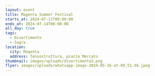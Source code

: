 ```yaml
---
layout: event
title: Magenta Summer Festival
starts_at: 2024-07-11T00:00:00
ends_at: 2024-07-14T00:00:00
all_day: true
tags:
  - Divertimento
  - Sagra
location:
  city: Magenta
  address: Tensostruttura, piazza Mercato
thumbnail: images/uploads/divertimento2.png
flyer: images/uploads/whatsapp-image-2024-05-16-at-09.51.46.jpeg
---
```

